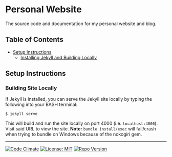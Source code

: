 # Personal Website
The source code and documentation for my personal website and blog.

## Table of Contents
* [Setup Instructions](#setup-instructions)
  * [Installing Jekyll and Building Locally](#installing-jekyll-and-building-locally)

## Setup Instructions
### Building Site Locally
If Jekyll is installed, you can serve the Jekyll site locally by typing the following into your BASH terminal:
```
$ jekyll serve
```
This will build and run the site locally on port 4000 (i.e. `localhost:4000`). Visit said URL to view the site. **Note:** `bundle install/exec` will fail/crash when trying to bundle on Windows because of the nokogiri gem.

---

[![Code Climate](https://codeclimate.com/github/FlatlanderWoman/portfolio.svg)](https://codeclimate.com/github/FlatlanderWoman/portfolio) [![License: MIT](https://img.shields.io/github/license/mashape/apistatus.svg)](https://opensource.org/licenses/MIT) [![Repo Version](https://img.shields.io/badge/version-1.0.0-blue.svg)](https://img.shields.io/badge/version-1.0.0-blue.svg)
